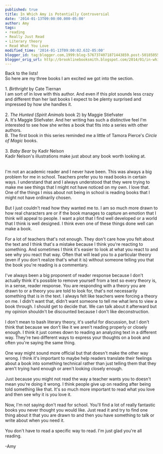 ```yaml
---
published: true
title: In Which Amy is Potentially Controversial
date: '2014-01-13T09:00:00.000-05:00'
author: Amy
tags:
- reading
- Really Just Read
- Literary theory
- Read What You Love
modified_time: '2014-01-13T09:00:02.632-05:00'
blogger_id: tag:blogger.com,1999:blog-5767374071871443859.post-501850557486477030
blogger_orig_url: http://brooklinebooksmith.blogspot.com/2014/01/in-which-amy-is-potentially.html
---
```


Back to the lists!<br />So here are my three books I am excited we got into the section.<br /><br />1. <em>Birthright</em> by Cate Tiernan<br />I am sort of in love with this author. And even if this plot sounds less crazy and different than her last books I expect to be plenty surprised and impressed by how she handles it.<br /><br />2. <i>The Hunted</i> (<i>Spirit Animals</i> book 2) by Maggie Stiefvater<br />A. It's Maggie Stiefvater. And her writing has such a&nbsp;distinctive feel I'm interested to see how she writes a book that fits into a series with other authors.<br />B. The first book in this series reminded me a little of Tamora Pierce's <i>Circle of Magic</i> books. <br /><br />3. <i>Baby Bear</i> by Kadir Nelson<br />Kadir Nelson's illustrations make just about any book worth looking at.<br /><br /><br />I'm not an academic reader and I never have been. This was always a big problem for me in school. Teachers prefer you to read books in certain ways. I understand that and I always understood that they were trying to make me see things that I might not have noticed on my own. I love that. One of the things I miss about not being in school is reading books that I might not have ordinarily chosen.<br /><br />But I just couldn't read how they wanted me to. I am so much more drawn to how real characters are or if the book manages to capture an emotion that I think will appeal to people. I want a plot that I find well developed or a world that I think is well designed. I think even one of these things done well can make a book.<br /><br />For a lot of teachers that's not enough. They don't care how you felt about the text and I think that's a mistake because I think you're reacting to something. And sometimes I think it's easier to look at what you react to and see why you react that way. Often that will lead you to a particular theory (even if you don't realize that's what it is) without someone telling you that the book you're reading is a commentary.<br /><br />I've always been a big proponent of reader response because I don't actually think it's possible to remove yourself from a text so every theory is, in a sense, reader response. You are responding with a theory you are drawn to or a theory you are told to look for, that's not necessarily something that is in the text. I always felt like teachers were forcing a theory on me. I didn't want that, didn't want someone to tell me what lens to view a book through. I should get to decide that. We can talk about it afterward but my opinion shouldn't be discounted because I don't like deconstruction.<br /><br />I don't mean to bash literary theory, it's useful for discussion, but I don't think that because we don't like it we aren't reading properly or closely enough. I think it just comes down to reading an analyzing text in a different way. They're two different ways to express your thoughts on a book and often you're saying the same thing.<br /><br />One way might sound more official but that doesn't make the other way wrong. I think it's important to maybe help readers translate their feelings about a book into something technical rather than just telling them that they aren't trying hard enough or aren't looking closely enough.<br /><br />Just because you might not read the way a teacher wants you to doesn't mean you're doing it wrong. I think people give up on reading after being told something like that. It's so much more important to read what you love and then see why it is you love it.<br /><br />Now, I'm not saying don't read for school. You'll find a lot of really fantastic books you never thought you would like. Just read it and try to find one thing about it that you are drawn to and then you have something to talk or write about when you need it.<br /><br />You don't have to read a specific way to read. I'm just glad you're all reading.<br /><br />-Amy